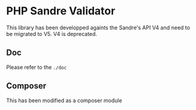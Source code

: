 # PHP Sandre Validator

This library has been developped againts the Sandre's API V4 and need to be migrated to V5. V4 is deprecated.

## Doc
Please refer to the `./doc`

## Composer
This has been modified as a composer module